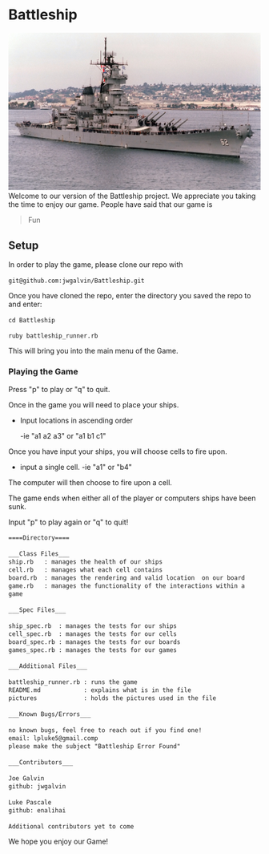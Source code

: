 
# Battleship
![USS New Jersey](/pictures/Battleship.jpg)
Welcome to our version of the Battleship project. We appreciate you taking the time to enjoy our game.
People have said that our game is
> Fun
## Setup

In order to play the game, please clone our repo with

```git@github.com:jwgalvin/Battleship.git```

Once you have cloned the repo, enter the directory you saved the repo to and enter:

```cd Battleship```

```ruby battleship_runner.rb```

This will bring you into the main menu of the Game.

### Playing the Game
Press "p" to play or "q" to quit.


Once in the game you will need to place your ships.

- Input locations in ascending order

    -ie "a1 a2 a3" or "a1 b1 c1"

Once you have input your ships, you will choose cells to fire upon.

- input a single cell.
    -ie "a1" or "b4"

The computer will then choose to fire upon a cell.

The game ends when either all of the player or computers ships have been sunk.

Input "p" to play again or "q" to quit!

```
====Directory====

___Class Files___
ship.rb   : manages the health of our ships
cell.rb   : manages what each cell contains
board.rb  : manages the rendering and valid location  on our board
game.rb   : manages the functionality of the interactions within a game

___Spec Files___

ship_spec.rb  : manages the tests for our ships
cell_spec.rb  : manages the tests for our cells
board_spec.rb : manages the tests for our boards
games_spec.rb : manages the tests for our games

___Additional Files___

battleship_runner.rb : runs the game
README.md            : explains what is in the file
pictures             : holds the pictures used in the file

___Known Bugs/Errors___

no known bugs, feel free to reach out if you find one!
email: lpluke5@gmail.comp
please make the subject "Battleship Error Found"

___Contributors___

Joe Galvin
github: jwgalvin

Luke Pascale
github: enalihai

Additional contributors yet to come
```

We hope you enjoy our Game!
